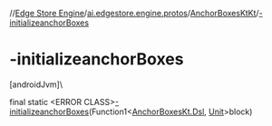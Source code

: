 //[Edge Store Engine](../../../index.md)/[ai.edgestore.engine.protos](../index.md)/[AnchorBoxesKtKt](index.md)/[-initializeanchorBoxes](-initializeanchor-boxes.md)

# -initializeanchorBoxes

[androidJvm]\

final static &lt;ERROR CLASS&gt;[-initializeanchorBoxes](-initializeanchor-boxes.md)(Function1&lt;[AnchorBoxesKt.Dsl](../-anchor-boxes-kt/-dsl/index.md), [Unit](https://kotlinlang.org/api/latest/jvm/stdlib/kotlin/-unit/index.html)&gt;block)
